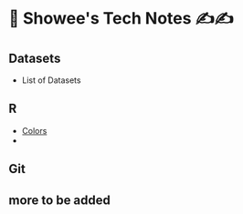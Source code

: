 # 📌 Showee's Tech Notes ✍️✍️

## Datasets
- List of Datasets
## R

- [Colors](https://github.com/ShokoLocoMocco/tech-notes/blob/gh-pages/R/colors.md#r-colors-)
- 

## Git
## more to be added

